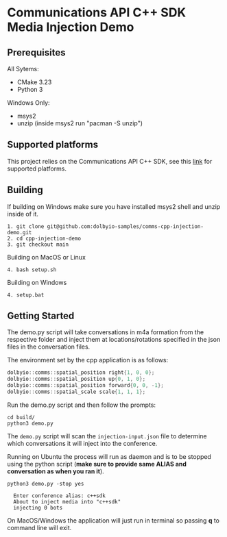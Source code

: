 # Communications API C++ SDK Media Injection Demo

## Prerequisites
All Sytems:
- CMake 3.23
- Python 3

Windows Only:
- msys2
- unzip (inside msys2 run "pacman -S unzip")

## Supported platforms
This project relies on the Communications API C++ SDK, see this [link](https://api-references.dolby.io/comms-sdk-cpp/other/supported_platforms.html) for supported platforms.

## Building
If building on Windows make sure you have installed msys2 shell and unzip inside of it.

```
1. git clone git@github.com:dolbyio-samples/comms-cpp-injection-demo.git 
2. cd cpp-injection-demo
3. git checkout main 
```
Building on MacOS or Linux
```
4. bash setup.sh
```
Building on Windows
```
4. setup.bat
```

## Getting Started

The demo.py script will take conversations in m4a formation from the respective folder and inject them at locations/rotations specified in the json files in the conversation files.

The environment set by the cpp application is as follows:
```cpp
dolbyio::comms::spatial_position right{1, 0, 0};
dolbyio::comms::spatial_position up{0, 1, 0};
dolbyio::comms::spatial_position forward{0, 0, -1};
dolbyio::comms::spatial_scale scale{1, 1, 1};
```

Run the demo.py script and then follow the prompts: 

```
cd build/
python3 demo.py 
```

The `demo.py` script will scan the `injection-input.json` file to determine which conversations it will inject into the conference. 

Running on Ubuntu the process will run as daemon and is to be stopped using the python script (**make sure to provide same ALIAS and conversation as when you ran it**). 
```
python3 demo.py -stop yes

  Enter conference alias: c++sdk
  About to inject media into "c++sdk"
  injecting 0 bots
```
On MacOS/Windows the application will just run in terminal so passing **q** to command line will exit.
